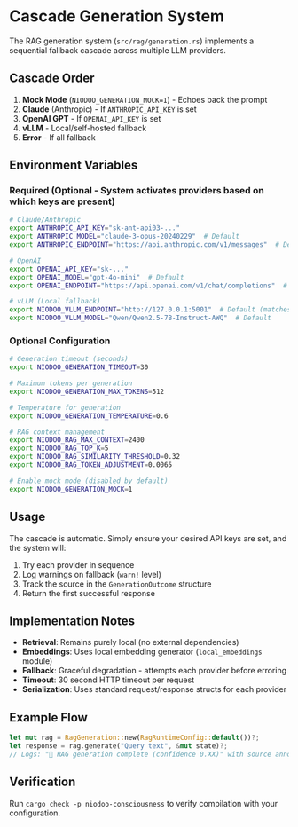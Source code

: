 # Cascade Generation System

The RAG generation system (`src/rag/generation.rs`) implements a sequential fallback cascade across multiple LLM providers.

## Cascade Order

1. **Mock Mode** (`NIODOO_GENERATION_MOCK=1`) - Echoes back the prompt
2. **Claude** (Anthropic) - If `ANTHROPIC_API_KEY` is set
3. **OpenAI GPT** - If `OPENAI_API_KEY` is set  
4. **vLLM** - Local/self-hosted fallback
5. **Error** - If all fallback

## Environment Variables

### Required (Optional - System activates providers based on which keys are present)

```bash
# Claude/Anthropic
export ANTHROPIC_API_KEY="sk-ant-api03-..."
export ANTHROPIC_MODEL="claude-3-opus-20240229"  # Default
export ANTHROPIC_ENDPOINT="https://api.anthropic.com/v1/messages"  # Default

# OpenAI
export OPENAI_API_KEY="sk-..."
export OPENAI_MODEL="gpt-4o-mini"  # Default
export OPENAI_ENDPOINT="https://api.openai.com/v1/chat/completions"  # Default

# vLLM (Local fallback)
export NIODOO_VLLM_ENDPOINT="http://127.0.0.1:5001"  # Default (matches .env)
export NIODOO_VLLM_MODEL="Qwen/Qwen2.5-7B-Instruct-AWQ"  # Default
```

### Optional Configuration

```bash
# Generation timeout (seconds)
export NIODOO_GENERATION_TIMEOUT=30

# Maximum tokens per generation
export NIODOO_GENERATION_MAX_TOKENS=512

# Temperature for generation
export NIODOO_GENERATION_TEMPERATURE=0.6

# RAG context management
export NIODOO_RAG_MAX_CONTEXT=2400
export NIODOO_RAG_TOP_K=5
export NIODOO_RAG_SIMILARITY_THRESHOLD=0.32
export NIODOO_RAG_TOKEN_ADJUSTMENT=0.0065

# Enable mock mode (disabled by default)
export NIODOO_GENERATION_MOCK=1
```

## Usage

The cascade is automatic. Simply ensure your desired API keys are set, and the system will:

1. Try each provider in sequence
2. Log warnings on fallback (`warn!` level)
3. Track the source in the `GenerationOutcome` structure
4. Return the first successful response

## Implementation Notes

- **Retrieval**: Remains purely local (no external dependencies)
- **Embeddings**: Uses local embedding generator (`local_embeddings` module)
- **Fallback**: Graceful degradation - attempts each provider before erroring
- **Timeout**: 30 second HTTP timeout per request
- **Serialization**: Uses standard request/response structs for each provider

## Example Flow

```rust
let mut rag = RagGeneration::new(RagRuntimeConfig::default())?;
let response = rag.generate("Query text", &mut state)?;
// Logs: "🧠 RAG generation complete (confidence 0.XX)" with source annotation
```

## Verification

Run `cargo check -p niodoo-consciousness` to verify compilation with your configuration.


